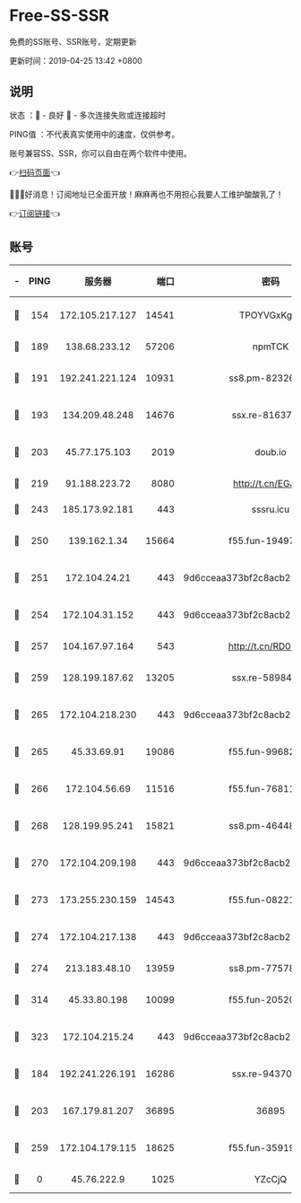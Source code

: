 # Free-SS-SSR

免费的SS账号、SSR账号，定期更新

更新时间：2019-04-25 13:42 +0800

## 说明

状态     ：🙂 - 良好 🙁 - 多次连接失败或连接超时

PING值   ：不代表真实使用中的速度，仅供参考。

账号兼容SS、SSR，你可以自由在两个软件中使用。

👉[扫码页面](https://liesauer.github.io/Free-SS-SSR/)👈

🎉🎉🎉好消息！订阅地址已全面开放！麻麻再也不用担心我要人工维护酸酸乳了！

👉[订阅链接](https://www.liesauer.net/yogurt/subscribe?ACCESS_TOKEN=DAYxR3mMaZAsaqUb)👈

## 账号

|-|PING|服务器|端口|密码|加密方式|区域|
|:----:|:----:|:-----:|-----:|:----:|:----:|:----:|
|🙂|154|172.105.217.127|14541|TPOYVGxKglpi|aes-256-cfb|JP|
|🙂|189|138.68.233.12|57206|npmTCK|rc4-md5|US|
|🙂|191|192.241.221.124|10931|ss8.pm-82326402|aes-256-cfb|US|
|🙂|193|134.209.48.248|14676|ssx.re-81637281|aes-256-cfb|US|
|🙂|203|45.77.175.103|2019|doub.io|aes-128-ctr|SG|
|🙂|219|91.188.223.72|8080|http://t.cn/EGJIyrl|rc4-md5|RU|
|🙂|243|185.173.92.181|443|sssru.icu|rc4-md5|RU|
|🙂|250|139.162.1.34|15664|f55.fun-19497646|aes-256-cfb|SG|
|🙂|251|172.104.24.21|443|9d6cceaa373bf2c8acb22e60b6a58be6|aes-256-cfb|US|
|🙂|254|172.104.31.152|443|9d6cceaa373bf2c8acb22e60b6a58be6|aes-256-cfb|US|
|🙂|257|104.167.97.164|543|http://t.cn/RD0D7sx|rc4-md5|CA|
|🙂|259|128.199.187.62|13205|ssx.re-58984810|aes-256-cfb|SG|
|🙂|265|172.104.218.230|443|9d6cceaa373bf2c8acb22e60b6a58be6|aes-256-cfb|US|
|🙂|265|45.33.69.91|19086|f55.fun-99682358|aes-256-cfb|US|
|🙂|266|172.104.56.69|11516|f55.fun-76811416|aes-256-cfb|SG|
|🙂|268|128.199.95.241|15821|ss8.pm-46448120|aes-256-cfb|SG|
|🙂|270|172.104.209.198|443|9d6cceaa373bf2c8acb22e60b6a58be6|aes-256-cfb|US|
|🙂|273|173.255.230.159|14543|f55.fun-08221681|aes-256-cfb|US|
|🙂|274|172.104.217.138|443|9d6cceaa373bf2c8acb22e60b6a58be6|aes-256-cfb|US|
|🙂|274|213.183.48.10|13959|ss8.pm-77578646|rc4-md5|RU|
|🙂|314|45.33.80.198|10099|f55.fun-20520283|aes-256-cfb|US|
|🙂|323|172.104.215.24|443|9d6cceaa373bf2c8acb22e60b6a58be6|aes-256-cfb|US|
|🙂|184|192.241.226.191|16286|ssx.re-94370823|aes-256-cfb|US|
|🙂|203|167.179.81.207|36895|36895|aes-256-cfb|JP|
|🙁|259|172.104.179.115|18625|f55.fun-35919229|aes-256-cfb|SG|
|🙁|0|45.76.222.9|1025|YZcCjQ|rc4-md5|JP|

